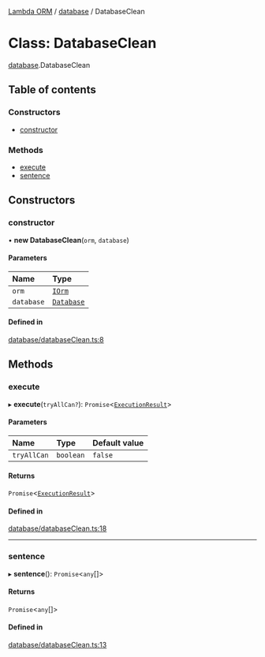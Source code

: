 [Lambda ORM](../README.md) / [database](../modules/database.md) / DatabaseClean

# Class: DatabaseClean

[database](../modules/database.md).DatabaseClean

## Table of contents

### Constructors

- [constructor](database.DatabaseClean.md#constructor)

### Methods

- [execute](database.DatabaseClean.md#execute)
- [sentence](database.DatabaseClean.md#sentence)

## Constructors

### constructor

• **new DatabaseClean**(`orm`, `database`)

#### Parameters

| Name | Type |
| :------ | :------ |
| `orm` | [`IOrm`](../interfaces/model.IOrm.md) |
| `database` | [`Database`](../interfaces/model.Database.md) |

#### Defined in

[database/databaseClean.ts:8](https://github.com/FlavioLionelRita/lambda-orm/blob/8689963/src/orm/database/databaseClean.ts#L8)

## Methods

### execute

▸ **execute**(`tryAllCan?`): `Promise`<[`ExecutionResult`](../interfaces/connection.ExecutionResult.md)\>

#### Parameters

| Name | Type | Default value |
| :------ | :------ | :------ |
| `tryAllCan` | `boolean` | `false` |

#### Returns

`Promise`<[`ExecutionResult`](../interfaces/connection.ExecutionResult.md)\>

#### Defined in

[database/databaseClean.ts:18](https://github.com/FlavioLionelRita/lambda-orm/blob/8689963/src/orm/database/databaseClean.ts#L18)

___

### sentence

▸ **sentence**(): `Promise`<`any`[]\>

#### Returns

`Promise`<`any`[]\>

#### Defined in

[database/databaseClean.ts:13](https://github.com/FlavioLionelRita/lambda-orm/blob/8689963/src/orm/database/databaseClean.ts#L13)

